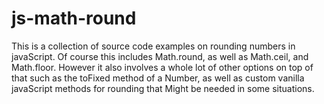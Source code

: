 # js-math-round

This is a collection of source code examples on rounding numbers in javaScript. Of course this includes Math.round, as well as Math.ceil, and Math.floor. However it also involves a whole lot of other options on top of that such as the toFixed method of a Number, as well as custom vanilla javaScript methods for rounding that Might be needed in some situations.
